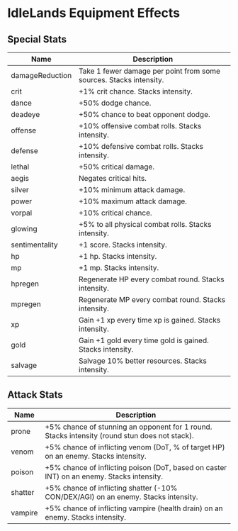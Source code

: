 
# IdleLands Equipment Effects


## Special Stats

Name | Description
---- | -----------
damageReduction | Take 1 fewer damage per point from some sources. Stacks intensity.
crit | +1% crit chance. Stacks intensity.
dance | +50% dodge chance.
deadeye | +50% chance to beat opponent dodge.
offense | +10% offensive combat rolls. Stacks intensity.
defense | +10% defensive combat rolls. Stacks intensity.
lethal | +50% critical damage.
aegis | Negates critical hits.
silver | +10% minimum attack damage.
power | +10% maximum attack damage.
vorpal | +10% critical chance.
glowing | +5% to all physical combat rolls. Stacks intensity.
sentimentality | +1 score. Stacks intensity.
hp | +1 hp. Stacks intensity.
mp | +1 mp. Stacks intensity.
hpregen | Regenerate HP every combat round. Stacks intensity.
mpregen | Regenerate MP every combat round. Stacks intensity.
xp | Gain +1 xp every time xp is gained. Stacks intensity.
gold | Gain +1 gold every time gold is gained. Stacks intensity.
salvage | Salvage 10% better resources. Stacks intensity.


## Attack Stats

Name | Description
---- | -----------
prone | +5% chance of stunning an opponent for 1 round. Stacks intensity (round stun does not stack).
venom | +5% chance of inflicting venom (DoT, % of target HP) on an enemy. Stacks intensity.
poison | +5% chance of inflicting poison (DoT, based on caster INT) on an enemy. Stacks intensity.
shatter | +5% chance of inflicting shatter (-10% CON/DEX/AGI) on an enemy. Stacks intensity.
vampire | +5% chance of inflicting vampire (health drain) on an enemy. Stacks intensity.
